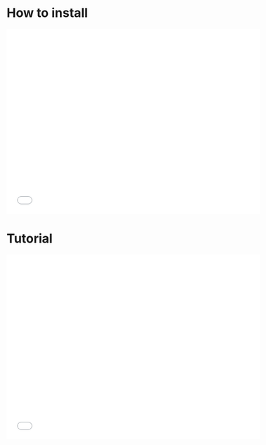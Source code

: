 # How to install

<iframe src="//slides.com/alexesc/setupesc-installing/embed" width="576" height="420" scrolling="no" frameborder="0" webkitallowfullscreen mozallowfullscreen allowfullscreen></iframe>

# Tutorial

<iframe src="//slides.com/alexesc/setupesc-howto/embed" width="576" height="420" scrolling="no" frameborder="0" webkitallowfullscreen mozallowfullscreen allowfullscreen></iframe>
